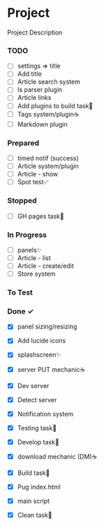 # Project

Project Description

### TODO

- [ ] settings => title  
- [ ] Add title  
- [ ] Article search system  
- [ ] ls parser plugin  
- [ ] Article links  
- [ ] Add plugins to build task🚀  
- [ ] Tags system/plugin☕  
- [ ] Markdown plugin  

### Prepared

- [ ] timed notif (success)  
- [ ] Article system/plugin  
- [ ] Article - show  
- [ ] Spot test✅  

### Stopped

- [ ] GH pages task🚀  

### In Progress

- [ ] panels✨  
- [ ] Article - list  
- [ ] Article - create/edit  
- [ ] Store system  

### To Test


### Done ✓

- [x] panel sizing/resizing  
- [x] Add lucide icons  
- [x] splashscreen✨  
- [x] server PUT mechanic☕  
- [x] Dev server  
- [x] Detect server  
- [x] Notification system  
- [x] Testing task🚀  
- [x] Develop task🚀  
- [x] download mechanic (DM)☕  
- [x] Build task🚀  
- [x] Pug index.html  
- [x] main script  
- [x] Clean task🚀  

